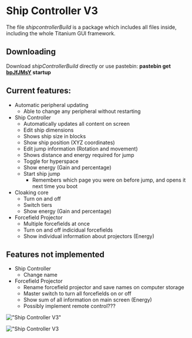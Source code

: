 # Ship Controller V3
The file _shipcontrollerBuild_ is a package which includes all files inside, including the whole Titanium GUI framework. 

## Downloading
Download _shipControllerBuild_ directly or use pastebin: __pastebin get [bpJfJMsY](https://pastebin.com/bpJfJMsY) startup__

## Current features:
* Automatic peripheral updating
  * Able to change any peripheral without restarting
* Ship Controller
  * Automatically updates all content on screen
  * Edit ship dimensions
  * Shows ship size in blocks
  * Show ship position (XYZ coordinates)
  * Edit jump information (Rotation and movement)
  * Shows distance and energy required for jump
  * Toggle for hyperspace
  * Show energy (Gain and percentage)
  * Start ship jump
    * Remembers which page you were on before jump, and opens it next time you boot
* Cloaking core
  * Turn on and off
  * Switch tiers
  * Show energy (Gain and percentage)
* Forcefield Projector
  * Multiple forcefields at once
  * Turn on and off indicidual forcefields
  * Show individual information about projectors (Energy)
## Features not implemented
* Ship Controller
  * Change name
* Forcefield Projector
  * Rename forcefield projector and save names on computer storage
  * Master switch to turn all forcefields on or off
  * Show sum of all information on main screen (Energy)
  * Possibly implement remote control???


!["Ship Controller V3"](http://i.imgur.com/Q39GAEu.png "Ship Controller V3")

!["Ship Controller V3](https://zippy.gfycat.com/HideousKlutzyDaddylonglegs.gif "Ship Controller V3")
